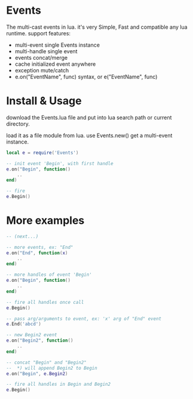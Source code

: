 # Events
The multi-cast events in lua. it's very Simple, Fast and compatible any lua runtime. support features:
- multi-event single Events instance
- multi-handle single event
- events concat/merge
- cache initialized event anywhere
- exception mute/catch
- e.on("EventName", func) syntax, or e("EventName", func)

# Install & Usage
download the Events.lua file and put into lua search path or current directory.

load it as a file module from lua. use Events.new() get a multi-event instance.
```lua
local e = require('Events')

-- init event 'Begin', with first handle
e.on("Begin", function()
	..
end)

-- fire
e.Begin()
```

# More examples
```lua
-- (next...)

-- more events, ex: "End"
e.on("End", function(x)
	..
end)

-- more handles of event 'Begin'
e.on("Begin", function()
	..
end)

-- fire all handles once call
e.Begin()

-- pass arg/arguments to event, ex: 'x' arg of "End" event
e.End('abcd')

-- new Begin2 event
e.on("Begin2", function()
	..
end)

-- concat "Begin" and "Begin2"
--	*) will append Begin2 to Begin
e.on("Begin", e.Begin2)

-- fire all handles in Begin and Begin2
e.Begin()
```